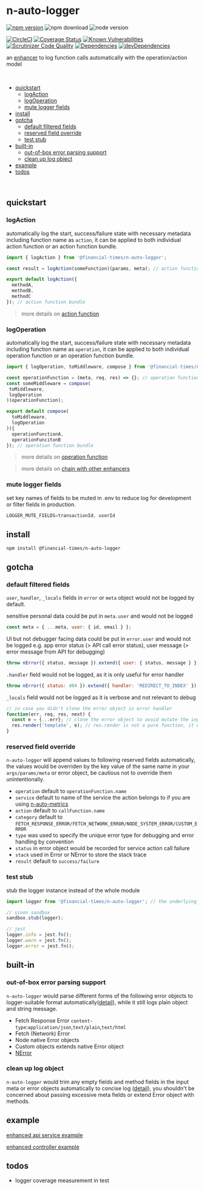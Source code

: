 # n-auto-logger 

[![npm version](https://badge.fury.io/js/%40financial-times%2Fn-auto-logger.svg)](https://badge.fury.io/js/%40financial-times%2Fn-auto-logger)
![npm download](https://img.shields.io/npm/dm/@financial-times/n-auto-logger.svg)
![node version](https://img.shields.io/node/v/@financial-times/n-auto-logger.svg)


[![CircleCI](https://circleci.com/gh/Financial-Times/n-auto-logger.svg?style=shield)](https://circleci.com/gh/Financial-Times/n-auto-logger)
[![Coverage Status](https://coveralls.io/repos/github/Financial-Times/n-auto-logger/badge.svg?branch=master)](https://coveralls.io/github/Financial-Times/n-auto-logger?branch=master)
[![Known Vulnerabilities](https://snyk.io/test/github/Financial-Times/n-auto-logger/badge.svg)](https://snyk.io/test/github/Financial-Times/n-auto-logger)
[![Scrutinizer Code Quality](https://scrutinizer-ci.com/g/Financial-Times/n-auto-logger/badges/quality-score.png?b=master)](https://scrutinizer-ci.com/g/Financial-Times/n-auto-logger/?branch=master)
[![Dependencies](https://david-dm.org/Financial-Times/n-auto-logger.svg)](https://david-dm.org/Financial-Times/n-auto-logger)
[![devDependencies](https://david-dm.org/Financial-Times/n-auto-logger/dev-status.svg)](https://david-dm.org/Financial-Times/n-auto-logger?type=dev)

an [enhancer](https://github.com/Financial-Times/n-express-enhancer) to log function calls automatically with the operation/action model

<br>

- [quickstart](#quickstart)
  * [logAction](#logaction)
  * [logOperation](#logoperation)
  * [mute logger fields](#mute-logger-fields)
- [install](#install)
- [gotcha](#gotcha)
  * [default filtered fields](#default-filtered-fields)
  * [reserved field override](#reserved-field-override)
  * [test stub](#test-stub)
- [built-in](#built-in)
  * [out-of-box error parsing support](#out-of-box-error-parsing-support)
  * [clean up log object](#clean-up-log-object)
- [example](#example)
- [todos](#todos)

<br>

## quickstart

### logAction

automatically log the start, success/failure state with necessary metadata including function name as `action`, it can be applied to both individual action function or an action function bundle.

```js
import { logAction } from '@financial-times/n-auto-logger';

const result = logAction(someFunction)(params, meta); // action function

export default logAction({ 
  methodA, 
  methodB, 
  methodC 
}); // action function bundle
```

> more details on [action function](https://github.com/financial-Times/n-express-enhancer#action-function)

### logOperation

automatically log the start, success/failure state with necessary metadata including function name as `operation`, it can be applied to both individual operation function or an operation function bundle.

```js
import { logOperation, toMiddleware, compose } from '@financial-times/n-auto-logger';

const operationFunction = (meta, req, res) => {}; // operation function
const someMiddleware = compose(
 toMiddleware, 
 logOperation
)(operationFunction);

export default compose(
  toMiddleware, 
  logOperation
)({ 
  operationFunctionA, 
  operationFuncitonB 
}); // operation function bundle
```

> more details on [operation function](https://github.com/financial-Times/n-express-enhancer#operatoin-function)

> more details on [chain with other enhancers](https://github.com/Financial-Times/n-express-enhancer/blob/master/README.md#chain-a-series-of-enhancers)

### mute logger fields

set key names of fields to be muted in .env to reduce log for development or filter fields in production.

```js
LOGGER_MUTE_FIELDS=transactionId, userId
```

## install
```shell
npm install @financial-times/n-auto-logger
```

## gotcha

### default filtered fields
`user`, `handler`, `_locals` fields in `error` or `meta` object would not be logged by default.

sensitive personal data could be put in `meta.user` and would not be logged
```js
const meta = { ...meta, user: { id, email } };
```

UI but not debugger facing data could be put in `error.user` and would not be logged
e.g. app error status (> API call error status), user message (> error message from API for debugging)

```js
throw nError({ status, message }).extend({ user: { status, message } });
````

`.handler` field would not be logged, as it is only useful for error handler
```js
throw nError({ status: 404 }).extend({ handler: 'REDIRECT_TO_INDEX' });
```

`_locals` field would not be logged as it is verbose and not relevant to debug
```js
// in case you didn't clone the error object in error handler
function(err, req, res, next) {
  const e = {...err}; // clone the error object to avoid mutate the input
  res.render('template', e); // res.render is not a pure function, it would assign _locals to e
}
```

### reserved field override
`n-auto-logger` will append values to following reserved fields automatically, the values would be overriden by the key value of the same name in your `args/params/meta` or error object, be cautious not to override them unintentionally.
* `operation` default to `operationFunction.name`
* `service` default to name of the service the action belongs to if you are using [n-auto-metrics](https://github.com/Financial-Times/n-auto-metrics)
* `action` default to `callFunction.name`
* `category` default to `FETCH_RESPONSE_ERROR/FETCH_NETWORK_ERROR/NODE_SYSTEM_ERROR/CUSTOM_ERROR`
* `type` was used to specify the unique error type for debugging and error handling by convention
* `status` in error object would be recorded for service action call failure
* `stack` used in Error or NError to store the stack trace
* `result` default to `success/failure`

### test stub

stub the logger instance instead of the whole module

```js
import logger from '@financial-times/n-auto-logger'; // the underlying logger instance (`n-logger`)

// sinon sandbox
sandbox.stub(logger);

// jest
logger.info = jest.fn();
logger.warn = jest.fn();
logger.error = jest.fn();
```

## built-in

### out-of-box error parsing support

`n-auto-logger` would parse different forms of the following error objects to logger-suitable format automatically([detail](src/failure.js)), while it still logs plain object and string message.
* Fetch Response Error `content-type`:`application/json`,`text/plain`,`text/html`
* Fetch (Network) Error
* Node native Error objects
* Custom objects extends native Error object
* [NError](https://github.com/Financial-Times/n-error)

### clean up log object

`n-auto-logger` would trim any empty fields and method fields in the input meta or error objects automatically to concise log ([detail](src/index.js)), you shouldn't be concerned about passing excessive meta fields or extend Error object with methods.

## example
[enhanced api service example](https://github.com/Financial-Times/newspaper-mma/blob/master/server/apis/newspaper-info-svc.js)

[enhanced controller example](https://github.com/Financial-Times/newspaper-mma/blob/master/server/routes/delivery-address/controller.js)

## todos
* logger coverage measurement in test
